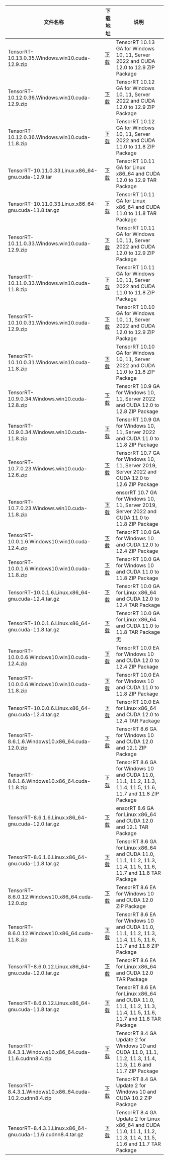 <table>
<thead><tr><th>文件名称</th><th>下载地址</th><th>说明</th></tr></thead>
<tbody>
<tr><td>TensorRT-10.13.0.35.Windows.win10.cuda-12.9.zip</td><td><a href="https://mbd.pub/o/bread/YZWVm5dvbQ==">下载</a></td><td>TensorRT 10.13 GA for Windows 10, 11, Server 2022 and CUDA 12.0 to 12.9 ZIP Package</td></tr>
<tr><td>TensorRT-10.12.0.36.Windows.win10.cuda-12.9.zip</td><td><a href="https://mbd.pub/o/bread/YZWVlJptZg==">下载</a></td><td>TensorRT 10.12 GA for Windows 10, 11, Server 2022 and CUDA 12.0 to 12.9 ZIP Package</td></tr>
<tr><td>TensorRT-10.12.0.36.Windows.win10.cuda-11.8.zip</td><td><a href="https://mbd.pub/o/bread/YZWVlJhwaA==">下载</a></td><td>TensorRT 10.12 GA for Windows 10, 11, Server 2022 and CUDA 11.0 to 11.8 ZIP Package</td></tr>
<tr><td>TensorRT-10.11.0.33.Linux.x86_64-gnu.cuda-12.9.tar</td><td><a href="https://mbd.pub/o/bread/YZWUl5Zxag==">下载</a></td><td>TensorRT 10.11 GA for Linux x86_64 and CUDA 12.0 to 12.9 TAR Package</td></tr>
<tr><td>TensorRT-10.11.0.33.Linux.x86_64-gnu.cuda-11.8.tar.gz</td><td><a href="https://mbd.pub/o/bread/YZWUl5Zxaw==">下载</a></td><td>TensorRT 10.11 GA for Linux x86_64 and CUDA 11.0 to 11.8 TAR Package</td></tr>
<tr><td>TensorRT-10.11.0.33.Windows.win10.cuda-12.9.zip</td><td><a href="https://mbd.pub/o/bread/YZWUlZ5wZQ==">下载</a></td><td>TensorRT 10.11 GA for Windows 10, 11, Server 2022 and CUDA 12.0 to 12.9 ZIP Package</td></tr>
<tr><td>TensorRT-10.11.0.33.Windows.win10.cuda-11.8.zip</td><td><a href="https://mbd.pub/o/bread/YZWUlZ5wZA==">下载</a></td><td>TensorRT 10.11 GA for Windows 10, 11, Server 2022 and CUDA 11.0 to 11.8 ZIP Package</td></tr>
<tr><td>TensorRT-10.10.0.31.Windows.win10.cuda-12.9.zip</td><td><a href="https://mbd.pub/o/bread/YZWUlZxyag==">下载</a></td><td>TensorRT 10.10 GA for Windows 10, 11, Server 2022 and CUDA 12.0 to 12.9 ZIP Package</td></tr>
<tr><td>TensorRT-10.10.0.31.Windows.win10.cuda-11.8.zip</td><td><a href="https://mbd.pub/o/bread/YZWUlZxyaw==">下载</a></td><td>TensorRT 10.10 GA for Windows 10, 11, Server 2022 and CUDA 11.0 to 11.8 ZIP Package</td></tr>
<tr><td>TensorRT-10.9.0.34.Windows.win10.cuda-12.8.zip</td><td><a href="https://mbd.pub/o/bread/YZWUlZxybA==">下载</a></td><td>TensorRT 10.9 GA for Windows 10, 11, Server 2022 and CUDA 12.0 to 12.8 ZIP Package</td></tr>
<tr><td>TensorRT-10.9.0.34.Windows.win10.cuda-11.8.zip</td><td><a href="https://mbd.pub/o/bread/YZWUlZxybQ==">下载</a></td><td>TensorRT 10.9 GA for Windows 10, 11, Server 2022 and CUDA 11.0 to 11.8 ZIP Package</td></tr>
<tr><td>TensorRT-10.7.0.23.Windows.win10.cuda-12.6.zip</td><td><a href="https://mbd.pub/o/bread/YZWUlZxyaA==">下载</a></td><td>TensorRT 10.7 GA for Windows 10, 11, Server 2019, Server 2022 and CUDA 12.0 to 12.6 ZIP Package</td></tr>
<tr><td>TensorRT-10.7.0.23.Windows.win10.cuda-11.8.zip</td><td><a href="https://mbd.pub/o/bread/YZWUlZxyaQ==">下载</a></td><td>ensorRT 10.7 GA for Windows 10, 11, Server 2019, Server 2022 and CUDA 11.0 to 11.8 ZIP Package</td></tr>
<tr><td>TensorRT-10.0.1.6.Windows10.win10.cuda-12.4.zip</td><td><a href="https://mbd.pub/o/bread/YZWUlZxwbQ==">下载</a></td><td>TensorRT 10.0 GA for Windows 10 and CUDA 12.0 to 12.4 ZIP Package</td></tr>
<tr><td>TensorRT-10.0.1.6.Windows10.win10.cuda-11.8.zip</td><td><a href="https://mbd.pub/o/bread/YZWUlZxxbA==">下载</a></td><td>TensorRT 10.0 GA for Windows 10 and CUDA 11.0 to 11.8 ZIP Package</td></tr>
<tr><td>TensorRT-10.0.1.6.Linux.x86_64-gnu.cuda-12.4.tar.gz</td><td><a href="https://mbd.pub/o/bread/YZWUlZxwaQ==">下载</a></td><td>TensorRT 10.0 GA for Linux x86_64 and CUDA 12.0 to 12.4 TAR Package</td></tr>
<tr><td>TensorRT-10.0.1.6.Linux.x86_64-gnu.cuda-11.8.tar.gz</td><td><a href="https://mbd.pub/o/bread/YZWUlZxwaA==">下载</a></td><td>TensorRT 10.0 GA for Linux x86_64 and CUDA 11.0 to 11.8 TAR Package无</td></tr>
<tr><td>TensorRT-10.0.0.6.Windows10.win10.cuda-12.4.zip</td><td><a href="https://mbd.pub/o/bread/YZWUlZxwag==">下载</a></td><td>TensorRT 10.0 EA for Windows 10 and CUDA 12.0 to 12.4 ZIP Package</td></tr>
<tr><td>TensorRT-10.0.0.6.Windows10.win10.cuda-11.8.zip</td><td><a href="https://mbd.pub/o/bread/YZWUlZxxaA==">下载</a></td><td>TensorRT 10.0 EA for Windows 10 and CUDA 11.0 to 11.8 ZIP Package</td></tr>
<tr><td>TensorRT-10.0.0.6.Linux.x86_64-gnu.cuda-12.4.tar.gz</td><td><a href="https://mbd.pub/o/bread/YZWUlZxxZQ==">下载</a></td><td>TensorRT 10.0 EA for Linux x86_64 and CUDA 12.0 to 12.4 TAR Package</td></tr>
<tr><td>TensorRT-8.6.1.6.Windows10.x86_64.cuda-12.0.zip</td><td><a href="https://mbd.pub/o/bread/YZWUlZxxaQ==">下载</a></td><td>TensorRT 8.6 GA for Windows 10 and CUDA 12.0 and 12.1 ZIP Package</td></tr>
<tr><td>TensorRT-8.6.1.6.Windows10.x86_64.cuda-11.8.zip</td><td><a href="https://mbd.pub/o/bread/YZWUlZxxag==">下载</a></td><td>TensorRT 8.6 GA for Windows 10 and CUDA 11.0, 11.1, 11.2, 11.3, 11.4, 11.5, 11.6, 11.7 and 11.8 ZIP Package</td></tr>
<tr><td>TensorRT-8.6.1.6.Linux.x86_64-gnu.cuda-12.0.tar.gz</td><td><a href="https://mbd.pub/o/bread/YZWUlZxwbA==">下载</a></td><td>ensorRT 8.6 GA for Linux x86_64 and CUDA 12.0 and 12.1 TAR Package</td></tr>
<tr><td>TensorRT-8.6.1.6.Linux.x86_64-gnu.cuda-11.8.tar.gz</td><td><a href="https://mbd.pub/o/bread/YZWUlZxxZg==">下载</a></td><td>TensorRT 8.6 GA for Linux x86_64 and CUDA 11.0, 11.1, 11.2, 11.3, 11.4, 11.5, 11.6, 11.7 and 11.8 TAR Package</td></tr>
<tr><td>TensorRT-8.6.0.12.Windows10.x86_64.cuda-12.0.zip</td><td><a href="https://mbd.pub/o/bread/YZWUlZxxZw==">下载</a></td><td>TensorRT 8.6 EA for Windows 10 and CUDA 12.0 ZIP Package</td></tr>
<tr><td>TensorRT-8.6.0.12.Windows10.x86_64.cuda-11.8.zip</td><td><a href="https://mbd.pub/o/bread/YZWUlZxxZA==">下载</a></td><td>TensorRT 8.6 EA for Windows 10 and CUDA 11.0, 11.1, 11.2, 11.3, 11.4, 11.5, 11.6, 11.7 and 11.8 ZIP Package</td></tr>
<tr><td>TensorRT-8.6.0.12.Linux.x86_64-gnu.cuda-12.0.tar.gz</td><td><a href="https://mbd.pub/o/bread/YZWUlZxxbQ==">下载</a></td><td>TensorRT 8.6 EA for Linux x86_64 and CUDA 12.0 TAR Package</td></tr>
<tr><td>TensorRT-8.6.0.12.Linux.x86_64-gnu.cuda-11.8.tar.gz</td><td><a href="https://mbd.pub/o/bread/YZWUlZxxaw==">下载</a></td><td>TensorRT 8.6 EA for Linux x86_64 and CUDA 11.0, 11.1, 11.2, 11.3, 11.4, 11.5, 11.6, 11.7 and 11.8 TAR Package</td></tr>
<tr><td>TensorRT-8.4.3.1.Windows10.x86_64.cuda-11.6.cudnn8.4.zip</td><td><a href="https://mbd.pub/o/bread/YZWUlZxwZw==">下载</a></td><td>TensorRT 8.4 GA Update 2 for Windows 10 and CUDA 11.0, 11.1, 11.2, 11.3, 11.4, 11.5, 11.6 and 11.7 ZIP Package</td></tr>
<tr><td>TensorRT-8.4.3.1.Windows10.x86_64.cuda-10.2.cudnn8.4.zip</td><td><a href="https://mbd.pub/o/bread/YZWUlZxwaw==">下载</a></td><td>TensorRT 8.4 GA Update 2 for Windows 10 and CUDA 10.2 ZIP Package</td></tr>
<tr><td>TensorRT-8.4.3.1.Linux.x86_64-gnu.cuda-11.6.cudnn8.4.tar.gz</td><td><a href="https://mbd.pub/o/bread/YZWUlZxwZg==">下载</a></td><td>TensorRT 8.4 GA Update 2 for Linux x86_64 and CUDA 11.0, 11.1, 11.2, 11.3, 11.4, 11.5, 11.6 and 11.7 TAR Package</td></tr>

</tbody>
</table>
